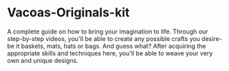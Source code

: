 # Vacoas-Originals-kit
A complete guide on how to bring your imagination to life. Through our step-by-step videos, you'll be able to create any possible crafts you desire- be it baskets, mats, hats or bags. And guess what? After acquiring the appropriate skills and techniques here, you'll be able to weave your very own and unique designs.
